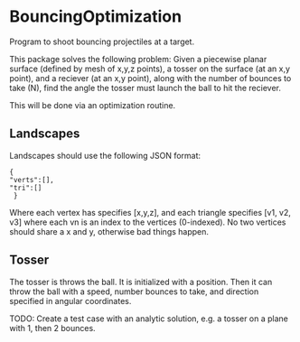 # BouncingOptimization
Program to shoot bouncing projectiles at a target.

This package solves the following problem:
Given a piecewise planar surface (defined by mesh of x,y,z points),
a tosser on the surface (at an x,y point), and a reciever (at an x,y point),
along with the number of bounces to take (N), find the angle the tosser must
launch the ball to hit the reciever.

This will be done via an optimization routine.

## Landscapes
Landscapes should use the following JSON format:
```
{
"verts":[],
"tri":[]
 }
```
Where each vertex has specifies [x,y,z], and
each triangle specifies [v1, v2, v3] where each vn is an index
to the vertices (0-indexed).
No two vertices should share a x and y, otherwise bad things happen.

## Tosser
The tosser is throws the ball.
It is initialized with a position.
Then it can throw the ball with a speed,
number bounces to take,
and direction specified in angular coordinates.


TODO: Create a test case with an analytic solution,
e.g. a tosser on a plane with 1, then 2 bounces.
